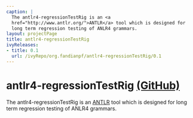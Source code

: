 ```yaml
---
caption: |
  The antlr4-regressionTestRig is an <a
  href="http://www.antlr.org/">ANTLR</a> tool which is designed for 
  long term regression testing of ANLR4 grammars.
layout: projectPage
title: antlr4-regressionTestRig
ivyReleases:
- title: 0.1
  url: /ivyRepo/org.fandianpf/antlr4-regressionTestRig/0.1
---
```


# antlr4-regressionTestRig [(GitHub)](https://github.com/fandianpf/antlr4-regressionTestRig)

The antlr4-regressionTestRig is an [ANTLR](http://www.antlr.org/) tool 
which is designed for long term regression testing of ANLR4 grammars.
